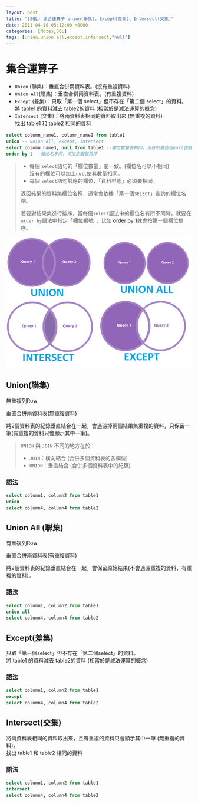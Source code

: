 ```yaml
---
layout: post
title: "[SQL] 集合運算子 Union(聯集)、Except(差集)、Intersect(交集)"
date: 2011-04-10 05:12:00 +0800
categories: [Notes,SQL]
tags: [union,union all,except,intersect,"null"]
---
```



# 集合運算子

- `Union` (聯集)：垂直合併兩資料表。(沒有重複資料)
- `Union All`(聯集)：垂直合併兩資料表。(有重複資料)
- `Except` (差集)：只取「第一個 select」但不存在「第二個 select」的資料。 
將 table1 的資料減去 table2的資料 (相當於是減法運算的概念)
- `Intersect` (交集)：將兩資料表相同的資料取出來 (無重複的資料)。   
找出 table1 和 table2 相同的資料


```sql
select column_name1, column_name2 from table1
union -- union all, except, intersect
select column_name3, null from table1 --欄位數量要相同，沒有的欄位用null使其相同
order by 1 --欄位名不同，可指定編號排序
```

> - 每個 `select`語句的「欄位數量」要一致。(欄位名可以不相同)   
> 沒有的欄位可以加上`null`使其數量相同。
> - 每個 `select`語句對應的欄位，「資料型態」必須要相同。   
>
> 返回結果的資料集欄位名稱，通常會依據「第一個`SELECT`」查詢的欄位名稱。        
>
> 若要對結果集進行排序，當每個`select`語法中的欄位名有所不同時，就要在`order by`語法中指定「欄位編號」，比如 [order by 1](https://riivalin.github.io/posts/2011/04/sql-27/)就會按第一個欄位排序。


![sql-union-except-intersect](/assets/img/post/sql-union-except-intersect.png)

## Union(聯集) 
無重複列Row     

垂直合併兩資料表(無重複資料)        

將2個資料表的紀錄垂直結合在一起，會過濾掉兩個結果集重複的資料，只保留一筆(有重複的資料只會顯示其中一筆)。

> `UNION` 與 `JOIN` 不同的地方在於：
> - `JOIN`：橫向結合 (合併多個資料表的各欄位)
> - `UNION`：垂直結合 (合併多個資料表中的紀錄)

### 語法

```sql
select column1, column2 from table1
union
select column4, column4 from table2
```

## Union All (聯集)
有重複列Row     

垂直合併兩資料表(有重複資料)        

將2個資料表的紀錄垂直結合在一起，會保留原始結果(不會過濾重複的資料，有重複的資料)。

### 語法

```sql
select column1, column2 from table1
union all
select column4, column4 from table2
```

## Except(差集)

只取「第一個select」但不存在「第二個select」的資料。        
將 table1 的資料減去 table2的資料 (相當於是減法運算的概念)

### 語法

```sql
select column1, column2 from table1
except
select column4, column4 from table2
```

## Intersect(交集)
將兩資料表相同的資料取出來，且有重複的資料只會顯示其中一筆 (無重複的資料)。     
找出 table1 和 table2 相同的資料

### 語法

```sql
select column1, column2 from table1
intersect
select column4, column4 from table2
```
